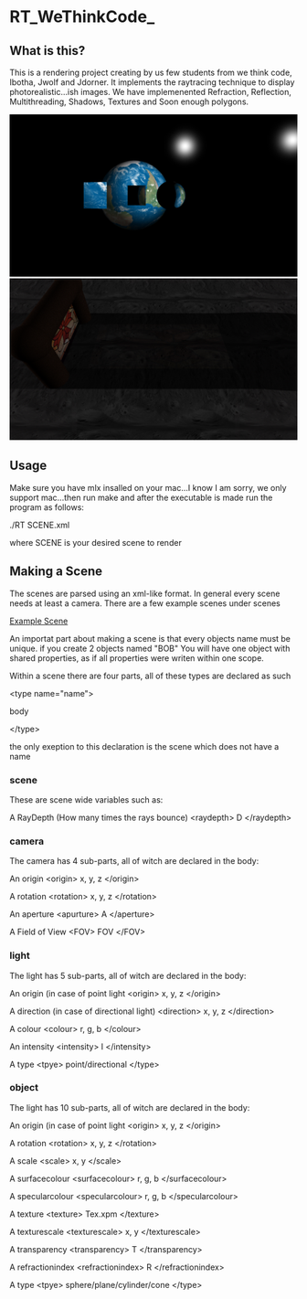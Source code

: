# RT_WeThinkCode_

## What is this?
This is a rendering project creating by us few students from we think code, Ibotha, Jwolf and Jdorner. It implements the raytracing technique to display photorealistic...ish images. We have implemenented Refraction, Reflection, Multithreading, Shadows, Textures and Soon enough polygons.

![Heller?](https://github.com/WolfenGames/RT_WeThinkCode_/blob/master/Screen%20Shots/Celestial%20crystal%20ball.jpg)
![Other?](https://github.com/WolfenGames/RT_WeThinkCode_/blob/master/Screen%20Shots/Moon%20Church.jpg)


## Usage

Make sure you have mlx insalled on your mac...I know I am sorry, we only support mac...then run make and after the executable is made run the program as follows:

./RT SCENE.xml

where SCENE is your desired scene to render

## Making a Scene

The scenes are parsed using an xml-like format. In general every scene needs at least a camera. There are a few example scenes under scenes

[Example Scene](https://github.com/WolfenGames/RT_WeThinkCode_/blob/master/scenes/light.xml)

An importat part about making a scene is that every objects name must be unique. if you create 2 objects named "BOB" You will have one object with shared properties, as if all properties were writen within one scope.

Within a scene there are four parts, all of these types are declared as such 

\<type name="name"\>

  body
  
 \</type\>
 
 
 the only exeption to this declaration is the scene which does not have a name

### scene

These are scene wide variables such as:

A RayDepth (How many times the rays bounce)    \<raydepth\> D \</raydepth\>


### camera
 
The camera has 4 sub-parts, all of witch are declared in the body:

An origin                                      \<origin> x, y, z \</origin>

A rotation                                     \<rotation> x, y, z \</rotation>

An aperture                                    \<apurture> A \</aperture\>

A Field of View                                 \<FOV> FOV \</FOV>


### light
 
The light has 5 sub-parts, all of witch are declared in the body:

An origin (in case of point light              \<origin\> x, y, z \</origin\>

A direction (in case of directional light)     \<direction\> x, y, z \</direction\>

A colour                                       \<colour\> r, g, b \</colour\>

An intensity                                   \<intensity\> I \</intensity\>

A type                                         \<tpye\> point/directional \</type\>


### object
 
The light has 10 sub-parts, all of witch are declared in the body:

An origin (in case of point light              \<origin\> x, y, z \</origin\>

A rotation                                     \<rotation\> x, y, z \</rotation\>

A scale                                        \<scale\> x, y \</scale\>

A surfacecolour                                \<surfacecolour\> r, g, b \</surfacecolour\>

A specularcolour                               \<specularcolour\> r, g, b \</specularcolour\>

A texture                                      \<texture\> Tex.xpm \</texture\>

A texturescale                                 \<texturescale\> x, y \</texturescale\>

A transparency                                 \<transparency\> T \</transparency\>

A refractionindex                              \<refractionindex\> R \</refractionindex\>

A type                                         \<tpye\> sphere/plane/cylinder/cone \</type\>

